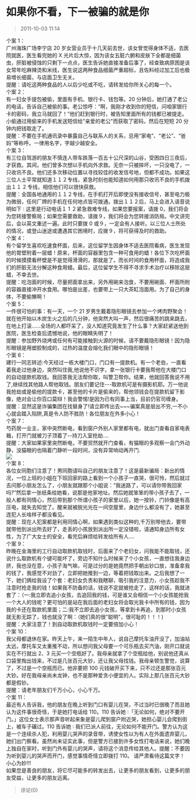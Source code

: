 # 如果你不看，下一被骗的就是你

> 2011-10-03 11:14

个案 1：  
广州海珠广场李宁店 20 岁女营业员于十几天前去世，该女曾觉得身体不适，去医院就医，医生看完她的 X 光片后大惊，因为该女五脏六腑和皮肤下全都是细菌虫，肝脏被侵蚀的只剩下一点点，医生告诉她直接准备后事了，经查致病原困是该女常年吃麻辣烫和米线，医生说这两种食品细菌严重超标，且佐料经过加工后也极易增长细菌，与店面卫生无关。  
提醒：请吃这两种食品的人以后少吃或不吃，请转发给你所关心的每一个。  
个案 2：  
有一妇女手提包被偷，里面有手机、银行卡、钱包等。20 分钟后，她打通了老公的电话，告诉自己被偷的事。老公惊呼：“啊，我刚才收到你的短信，问咱家银行卡的密码，我立马就回了！”他们赶到银行时，被告知里面所有的钱都已被提走。小偷通过用偷来的手机发送短信给"亲爱的老公"而获取了密码，然后在短短 20 分钟内把钱取走了。  
提醒：不要在手机通讯录中暴露自己与联系人的关系，忌用“家电”、“老公”、“爸妈”等称呼。一律用名字，字越少越安全。  
个案 3：  
有三位自驾游的朋友不慎连人带车跌落一百五十公尺深的山谷，受困四日三夜后，才获救。其间，他们曾多次想以手机向外求救。无奈一只被摔坏，一只没电了，一只收讯不良。他们还多次移动位置以寻找较佳的收发信号地，但都不成功。如果这三位人士平常就知道１１２专线，紧急时刻也能知道如何用那只收讯不良的手机拨出１１ 2 专线，相信他们可以很快获救。  
提醒：全国各地通用的１１２专线，在手机打开后即使没有接收信号，甚至电力极为微弱，任何厂牌的手机在任何地点皆可拨通。拨出１１２后，马上会进入语音说明如下 ∶ 这里是行动电话１ 1 ２紧急救难专线，如果您要报案，请拨 0，我们将会为您转接警察局；如果您需要救助，请拨９，我们将会为您转接消防局。中文讲完后，会以英文重述一遍。此时只要拨 0 或９，一定会有人接听。以三位人士所处的情况，或登山迷途或遭遇其它困境时，应拨９，将可获得及时的救助。  
个案 4：  
有个留学生喜欢吃速食杯面，后来，这位留学生因身体不适去医院看病，医生发现他的胃壁附着一层蜡！原来，杯面的容器里包含一种可食用的蜡！各位下次吃杯面的时候摸摸看杯壁是不是觉得滑滑的，那就是了。而长时间的食用杯面，将造成我们的肝脏无法分解这种食用蜡。最后，这位留学生不得不寻求手术治疗以移除这层蜡，不幸去世。  
提醒：吃泡面的时候，尽量把面拿出来，另外用碗来泡食，不要用碗面、杯面所附的容器直接冲开水食用。哪怕是出差，也要带上一只大茶缸泡面用。为了自己的身体，不要偷懒啊！  
个案 5：  
一件很可怕的事：有一天，一个 21 岁男生戴着隐形眼镜去参加一个烤肉野聚会！就在他开始以木炭生火之后的几分钟，他突然大叫一声，然后很痛苦的跳来跳去，在地上打滚……全场的人都吓呆了，没人知道究竟发生了什么事？大家赶紧送他到医院，医生检查后遗憾地说，他的眼睛失明了！  
提醒：参加野外烧烤或任何有可能接触到火源的时候，请不要戴隐形眼镜！因为隐形眼镜是用塑胶制成的，过热的温度会熔化我们眼中的隐形眼镜！  
个案 6：  
建行一同志转述:今天经过一栋大楼门口，门口有一提款机。有一个老伯，一直看着我走过他身边，突然叫住我,他说他不识字，拿一张银行卡要我帮他在大楼门口的自动提款机取钱。我回答我无法帮你取，叫警卫帮你。结果，他就回答我说不用了,继续找其他路人帮他取钱。朋友们要记住---取款机可是有摄影机耶。万一他说我抢劫或是偷他的提款卡，甚至他的卡片是偷来的，帮他领钱会在提款机留下影像，绝对会让你百口莫辩！我会警惕!是因为已有同事上当，目前仍官司缠身。  
提醒：显然这是诈骗集团在找替身了!请立即传出去~~~骗案真是层出不穷,一不小心就会踏入陷阱,真是令人防不胜防！各位朋友在外多小心！  
个案 7：  
芍药居一业主，家中突然断电，看到窗户外别人家里都有电，就出门查看自家电表箱，打开门就被刀子顶着了--持刀入室抢劫....  
提醒：大家如果家里突然断电，不要贸然就开门查看，有猫眼的多观察一会门外动静，没猫眼的也隔着门静听一段时间，没有异常响动再开门.  
[![](https://pan.4a1801.life:11443/d/NAS/Qzone_wyf/Blogs/images/6ED014A1.gif)](https://pan.4a1801.life:11443/d/NAS/Qzone_wyf/Blogs/images/6ED014A1.gif)  
个案 8：  
各位女同胞们注意了！男同胞请叫自己的朋友注意了！这是最新骗局：新出的情况，一位上班的小姐在下班回家的路上看到一个小孩子一直哭，很可怜，然后就过去问那小朋友怎么了，小朋友就跟那个小姐说：“我迷路了，可以请你带我回家吗?”然后拿一张纸条给她看，说那是他家地址。然后她就笨笨的带小孩子去了，一般人都有同情心，然后带到那个所谓小孩子的家里以后，她一按铃，门铃像是有高压电，就失去知觉了。醒来就被脱光光在一间空屋里，身边什么都没有了，她甚至连犯人长啥样子都没看见。  
提醒：现在人犯案都是利用同情心啊，如果遇到类似这种的,千万别带他去，要带就带他到派出所去好了，走丢的小孩放到派出所一定没错啦，请通知身边所有女性，为了广大女士的安全，看完后麻烦给转发给所有人....  
个案 9：  
昨晚在金海里的工行自动取款机取钱时，后面来了个老妇女，问我能不能取钱，还说什么取款机有个键可能坏了，旁边不知什么时候来了个小女孩，一直想往我身边挤，我也没在意，小孩子淘气嘛，可是过分的是她竟然把手朝出钞口放，准备拿我的钱了，我感觉不对劲了，立即把她推到一边，等着把钱取出来。之后我想了一下，她们俩给我设了个套：老妇女负责和我瞎聊，吸引我的注意力，小女孩趁我不注意时抢走我的钱！如果我不防备的话，钱说不定就被抢走了，这样的话，我就进套了：（一:我立即去追小女孩，去追回我的钱，可是谁又会相信一个小女孩能抢我一个大人的钱呢？更可怕的是站在我后面的老妇女将会取光我卡中所有的钱，因为我的卡还在取款机里面；二:我不立即去追小女孩，等拿到卡再追，到那时小女孩就无影无踪了，钱也就没了啊：（她们真的很"聪明"，很可耻的！！！)  
提醒：大家注意了！到自动取款机取钱时一定要倍加小心！  
个案 10：  
我父母都退休在家。昨天上午，来一陌生中年人，说自己摩托车油开没了，加油站太远，摩托车又太重推不动，所以想问我父母要一个可乐瓶去买汽油，刚开口就说实在不行就出 2、3 元买一个空瓶好了。我母亲就拿了个空瓶给他，别说他还真从口袋里掏出钱来，不过是几张百元大钞，还让我父母找钱。我母亲顿生警觉，说算了，不过是一个空瓶而已。他非要把 100 元钱破开买下来，只不过还是那张百元大钞。好在我母亲尚未龙钟，也不是那种爱贪小便宜的人。实际上那几张百元大钞都是假钞。  
提醒：请老年朋友们千万小心，小心千万。  
个案 11：  
最近有人告诉我，他的朋友在晚上听到门口有婴儿在哭，不过当时已很晚了而且她认为这件事很奇怪，于是她打电话给 110。110 告诉她 ∶「无论如何，绝对不要开门。」这位女士表示那声音听起来象是婴儿爬到窗户附近哭，她担心婴儿会爬到街上，被车子碾过。110 告诉她 ∶ 我们已派人前往，无论如何不能开门。警方认为这是一个连续杀人犯，利用婴儿哭声的录音带，诱使女性以为有人在外面遗弃婴儿，她们出门察看。虽然尚未证实此事，但是警方已接到许多女性打电话来说，她们晚上独自在家时，听到门外有婴儿的哭声，请将这个消息传给其他人。提醒：不要因为听到婴儿的哭声而开门，感觉事情奇怪立即拨打 110。 请严肃看待这篇文字！小心为妙!!!  
如果您是善良的朋友，将它尽可能多的转发出去，让更多的朋友看到，让更多的朋友受益，让更多的朋友远离。

> 评论(0)
